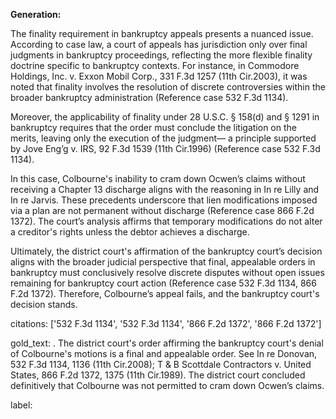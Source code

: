 **Generation:**

The finality requirement in bankruptcy appeals presents a nuanced issue. According to case law, a court of appeals has jurisdiction only over final judgments in bankruptcy proceedings, reflecting the more flexible finality doctrine specific to bankruptcy contexts. For instance, in Commodore Holdings, Inc. v. Exxon Mobil Corp., 331 F.3d 1257 (11th Cir.2003), it was noted that finality involves the resolution of discrete controversies within the broader bankruptcy administration (Reference case 532 F.3d 1134). 

Moreover, the applicability of finality under 28 U.S.C. § 158(d) and § 1291 in bankruptcy requires that the order must conclude the litigation on the merits, leaving only the execution of the judgment— a principle supported by Jove Eng’g v. IRS, 92 F.3d 1539 (11th Cir.1996) (Reference case 532 F.3d 1134).

In this case, Colbourne's inability to cram down Ocwen’s claims without receiving a Chapter 13 discharge aligns with the reasoning in In re Lilly and In re Jarvis. These precedents underscore that lien modifications imposed via a plan are not permanent without discharge (Reference case 866 F.2d 1372). The court’s analysis affirms that temporary modifications do not alter a creditor's rights unless the debtor achieves a discharge.

Ultimately, the district court's affirmation of the bankruptcy court’s decision aligns with the broader judicial perspective that final, appealable orders in bankruptcy must conclusively resolve discrete disputes without open issues remaining for bankruptcy court action (Reference case 532 F.3d 1134, 866 F.2d 1372). Therefore, Colbourne’s appeal fails, and the bankruptcy court's decision stands.

citations: ['532 F.3d 1134', '532 F.3d 1134', '866 F.2d 1372', '866 F.2d 1372']

gold_text: . The district court's order affirming the bankruptcy court's denial of Colbourne's motions is a final and appealable order. See In re Donovan, 532 F.3d 1134, 1136 (11th Cir.2008); T & B Scottdale Contractors v. United States, 866 F.2d 1372, 1375 (11th Cir.1989). The district court concluded definitively that Colbourne was not permitted to cram down Ocwen’s claims.

label: 